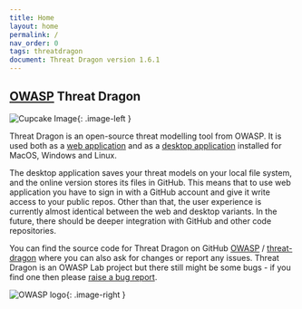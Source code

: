 ```yaml
---
title: Home
layout: home
permalink: /
nav_order: 0
tags: threatdragon
document: Threat Dragon version 1.6.1
---
```


<style type="text/css">
.image-left {
  display: block;
  margin-left: auto;
  margin-right: auto;
  float: left;
}
.image-right {
  display: block;
  margin-left: auto;
  margin-right: auto;
  float: right;
}
</style>

## [OWASP](https://www.owasp.org) Threat Dragon

![Cupcake Image](/public/images/threatdragonx256.png){: .image-left }

Threat Dragon is an open-source threat modelling tool from OWASP.
It is used both as a [web application](/install-webapp/)
and as a [desktop application](/install-desktop/) installed for MacOS, Windows and Linux.

The desktop application saves your threat models on your local file system,
and the online version stores its files in GitHub.
This means that to use web application you have to sign in with a GitHub account and give it write access to your public repos.
Other than that, the user experience is currently almost identical between the web and desktop variants.
In the future, there should be deeper integration with GitHub and other code repositories.

You can find the source code for Threat Dragon on GitHub [OWASP][owasp] / [threat-dragon][td]
where you can also ask for changes or report any issues.
Threat Dragon is an OWASP Lab project but there still might be some bugs - if you find one then please
[raise a bug report](https://github.com/OWASP/threat-dragon/issues/new?assignees=&labels=bug&template=bug_report.md&title=).

![OWASP logo](/public/images/owasp.png){: .image-right }

[owasp]: https://github.com/owasp
[td]: https://github.com/OWASP/threat-dragon
